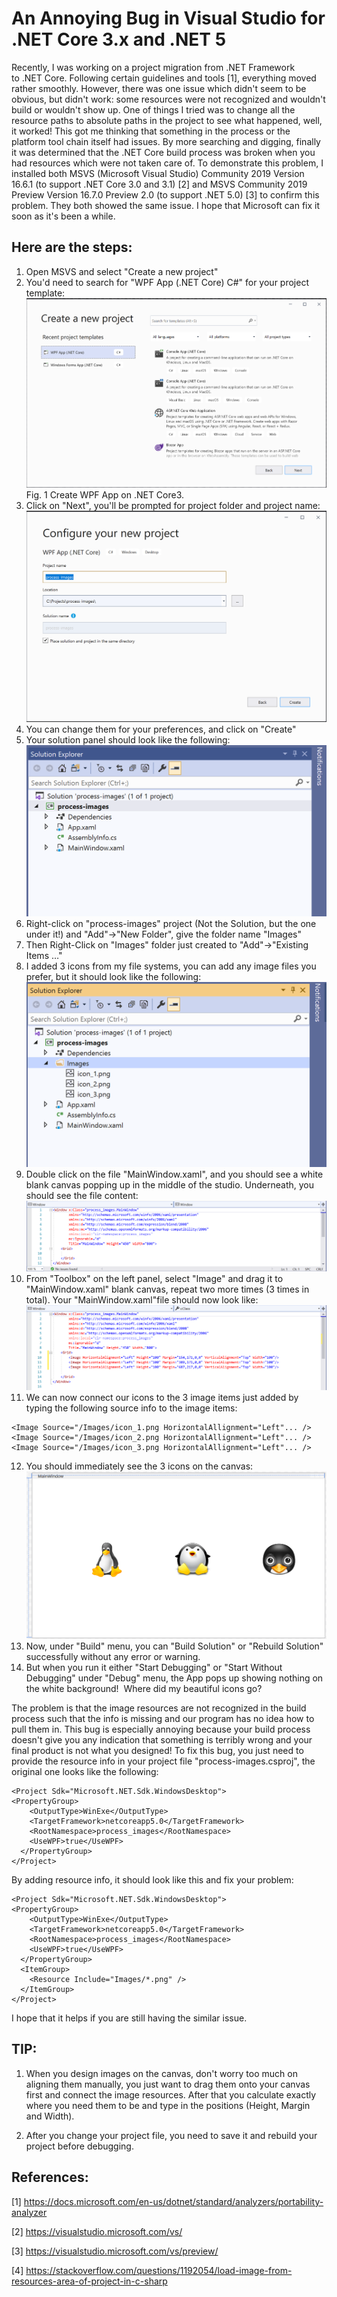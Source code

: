 # An Annoying Bug in Visual Studio for .NET Core 3.x and .NET 5

Recently, I was working on a project migration from .NET Framework to .NET Core. Following certain guidelines and tools [1], everything moved rather smoothly. However, there was one issue which didn't seem to be obvious, but didn't work: some resources were not recognized and wouldn't build or wouldn't show up. One of things I tried was to change all the resource paths to absolute paths in the project to see what happened, well, it worked! This got me thinking that something in the process or the platform tool chain itself had issues. By more searching and digging, finally it was determined that the .NET Core build process was broken when you had resources which were not taken care of.
To demonstrate this problem, I installed both MSVS (Microsoft Visual Studio) Community 2019 Version 16.6.1 (to support .NET Core 3.0 and 3.1) [2] and MSVS Community 2019 Preview Version 16.7.0 Preview 2.0 (to support .NET 5.0) [3] to confirm this problem. They both showed the same issue. I hope that Microsoft can fix it soon as it's been a while.

## Here are the steps:
1. Open MSVS and select "Create a new project"
2. You'd need to search for "WPF App (.NET Core) C#" for your project template:
![image1](SelectWPFAppNETCore1.png)
                       Fig. 1 Create WPF App on .NET Core3. 
3. Click on "Next", you'll be prompted for project folder and project name:
![image2](SelectProjectName2.png)
4. You can change them for your preferences, and click on "Create"
5. Your solution panel should look like the following:
![image3](solution3.png)
6. Right-click on "process-images" project (Not the Solution, but the one under it!) and "Add"->"New Folder", give the folder name "Images"
7. Then Right-Click on "Images" folder just created to "Add"->"Existing Items …"
8. I added 3 icons from my file systems, you can add any image files you prefer, but it should look like the following:
![image4](solution4.png)
9. Double click on the file "MainWindow.xaml", and you should see a white blank canvas popping up in the middle of the studio. Underneath, you should see the file content:
![image5](xaml5.png)
10. From "Toolbox" on the left panel, select "Image" and drag it to "MainWindow.xaml" blank canvas, repeat two more times (3 times in total). Your "MainWindow.xaml"file should now look like:
![image6](xaml6.png)
11. We can now connect our icons to the 3 image items just added by typing the following source info to the image items:
```
<Image Source="/Images/icon_1.png HorizontalAllignment="Left"... />
<Image Source="/Images/icon_2.png HorizontalAllignment="Left"... />
<Image Source="/Images/icon_3.png HorizontalAllignment="Left"... />
```
12. You should immediately see the 3 icons on the canvas:
![image7](designcanvas7.png)
13. Now, under "Build" menu, you can "Build Solution" or "Rebuild Solution" successfully without any error or warning.
14. But when you run it either "Start Debugging" or "Start Without Debugging" under "Debug" menu, the App pops up showing nothing on the white background! 
Where did my beautiful icons go?


The problem is that the image resources are not recognized in the build process such that the info is missing and our program has no idea how to pull them in. This bug is especially annoying because your build process doesn't give you any indication that something is terribly wrong and your final product is not what you designed!
To fix this bug, you just need to provide the resource info in your project file "process-images.csproj", the original one looks like the following:
```
<Project Sdk="Microsoft.NET.Sdk.WindowsDesktop">
<PropertyGroup>
    <OutputType>WinExe</OutputType>
    <TargetFramework>netcoreapp5.0</TargetFramework>
    <RootNamespace>process_images</RootNamespace>
    <UseWPF>true</UseWPF>
  </PropertyGroup>
</Project>
```
By adding resource info, it should look like this and fix your problem:
```
<Project Sdk="Microsoft.NET.Sdk.WindowsDesktop">
<PropertyGroup>
    <OutputType>WinExe</OutputType>
    <TargetFramework>netcoreapp5.0</TargetFramework>
    <RootNamespace>process_images</RootNamespace>
    <UseWPF>true</UseWPF>
  </PropertyGroup>
  <ItemGroup>
    <Resource Include="Images/*.png" />
  </ItemGroup>
</Project>
```
I hope that it helps if you are still having the similar issue.

## TIP:
1. When you design images on the canvas, don't worry too much on aligning them manually, you just want to drag them onto your canvas first and connect the image resources. After that you calculate exactly where you need them to be and type in the positions (Height, Margin and Width). 

2. After you change your project file, you need to save it and rebuild your project before debugging.

## References:
[1] https://docs.microsoft.com/en-us/dotnet/standard/analyzers/portability-analyzer

[2] https://visualstudio.microsoft.com/vs/

[3] https://visualstudio.microsoft.com/vs/preview/

[4] https://stackoverflow.com/questions/1192054/load-image-from-resources-area-of-project-in-c-sharp

